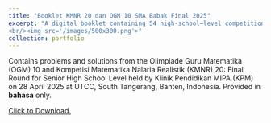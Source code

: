 ```yaml
---
title: "Booklet KMNR 20 dan OGM 10 SMA Babak Final 2025"
excerpt: "A digital booklet containing 54 high-school–level competition problems drawn from the 10th Mathematics Teachers’ Olympiad and the 20th Realistic Mathematical Reasoning Competition, both organized by the Science Education Clinic (Klinik Pendidikan MIPA). Each problem is paired with a step-by-step solution. Typeset in LaTeX for a professional look, the booklet is organized into chapters that present the problems alone and then the problems together with their solutions, allowing readers to choose focused practice or guided review. Solutions include illustrative diagrams and alternative approaches. Ideal as contest preparation material, group practice exercises, or a reference for math-olympiad instructors.
<br/><img src='/images/500x300.png'>"
collection: portfolio
---
```


Contains problems and solutions from the Olimpiade Guru Matematika (OGM) 10 and Kompetisi Matematika Nalaria Realistik (KMNR) 20: Final Round for Senior High School Level held by Klinik Pendidikan MIPA (KPM) on 28 April 2025 at UTCC, South Tangerang, Banten, Indonesia. Provided in **bahasa** only.


<a href="https://drive.google.com/file/d/1SRPT3xdZL53eK8BTe9akqeerqpZfUb-5/view?usp=sharing" download>Click to Download.</a>

